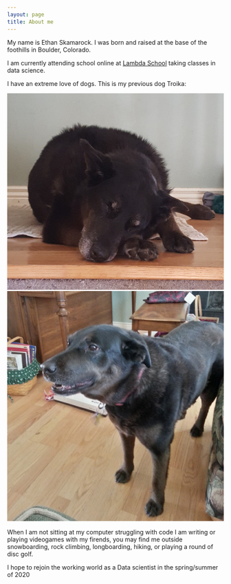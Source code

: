 ```yaml
---
layout: page
title: About me
---
```


My name is Ethan Skamarock. I was born and raised at the base of the foothills in Boulder, Colorado.

I am currently attending school online at [Lambda School](https://lambdaschool.com/ "Lambda's Homepage") taking classes in data science.

I have an extreme love of dogs. This is my previous dog Troika:

![Troika](img/troikaStairsCrop.jpg)
![Troika](img/troikaStandingCrop.jpg)

When I am not sitting at my computer struggling with code I am writing or playing videogames with my firends, you may find me outside snowboarding, rock climbing, longboarding, hiking, or playing a round of disc golf.

I hope to rejoin the working world as a Data scientist in the spring/summer of 2020
